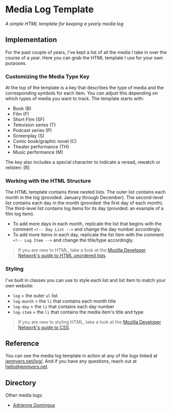 # Media Log Template

_A simple HTML template for keeping a yearly media log_

## Implementation

For the past couple of years, I've kept a list of all the media I take in over the course of a year. Here you can grab the HTML template I use for your own purposes.

### Customizing the Media Type Key

At the top of the template is a key that describes the type of media and the corresponding symbols for each item. You can adjust this depending on which types of media you want to track. The template starts with:

- Book (B)
- Film (F)
- Short Film (SF)
- Television series (T)
- Podcast series (P)
- Screenplay (S)
- Comic book/graphic novel (C)
- Theater performance (TH)
- Music performance (M)

The key also includes a special character to indicate a reread, rewatch or relisten: [R]

### Working with the HTML Structure

The HTML template contains three nested lists. The outer list contains each month in the log (provided: January through December). The second-level list contains each day in the month (provided: the first day of each month). The third-level list contains log items for its day (provided: an example of a film log item).

- To add more days in each month, replicate the list that begins with the comment `<!-- Day List -->` and change the day number accordingly.
- To add more items in each day, replicate the list item with the comment `<!-- Log Item -->` and change the title/type accordingly.

> If you are new to HTML, take a look at the [Mozilla Developer Network's guide to HTML unordered lists](https://developer.mozilla.org/en-US/docs/Web/HTML/Element/ul).

### Styling

I've built in classes you can use to style each list and list item to match your own website:

- `log` = the outer `ul` list
- `log-month` = the `li` that contains each month title
- `log-day` = the `li` that contains each day number
- `log-item` = the `li` that contains the media item's title and type

> If you are new to styling HTML, take a look at the [Mozilla Developer Network's guide to CSS](https://developer.mozilla.org/en-US/docs/Web/CSS).

## Reference

You can see the media log template in action at any of the logs linked at [jenmyers.net/log/](https://jenmyers.net/log/). And if you have any questions, reach out at [hello@jenmyers.net](mailto:hello@jenmyers.net).

## Directory

Other media logs:

- [Adrienne Domingus](https://adriennedomingus.com/log)
